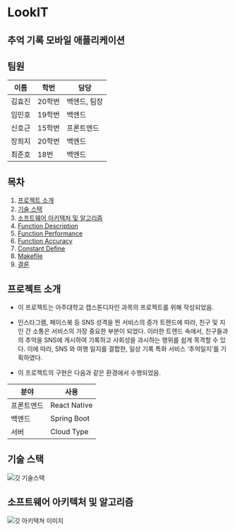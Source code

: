 # LookIT
## 추억 기록 모바일 애플리케이션
## 팀원
| 이름 | 학번 | 담당 |
| ------ | ------ | ------ |
|   김효진     |    20학번  |    백엔드, 팀장        |
|   임민호    |    19학번  |    백엔드       |
|   신호근     |    15학번  |    프론트엔드        |
|   장희지|    20학번  |    백엔드        |
|   최준호    |    18번  |    백엔드      |

## 목차

1. [프로젝트 소개](#프로젝트-소개)
2. [기술 스택](#기술-스택)
3. [소프트웨어 아키텍처 및 알고리즘](#소프트웨어-아키텍처-및-알고리즘)
4. [Function Description](#Function-Description)
5. [Function Performance](#Function-Performance)
6. [Function Accuracy](#Function-Accuracy)
7. [Constant Define](#Constant-Define)
8. [Makefile](#Makefile)
9. [결론](#결론)

## 프로젝트 소개

* 이 프로젝트는 아주대학교 캡스톤디자인 과목의 프로젝트를 위해 작성되었음.

* 인스타그램, 페이스북 등 SNS 성격을 띈 서비스의 증가 트렌드에 따라, 친구 및 지인 간 소통은 서비스의 가장 중요한 부분이 되었다. 이러한 트렌드 속에서, 친구들과의 추억을 SNS에 게시하여 기록하고 사회성을 과시하는 행위를 쉽게 목격할 수 있다. 이에 따라, SNS 와 여행 일지를 결합한, 일상 기록 특화 서비스 ‘추억일지’를 기획하였다.


* 이 프로젝트의 구현은 다음과 같은 환경에서 수행되었음.

| 분야  | 사용 |
| ------ | ----- |
|   프론트엔드  | React Native |  
|   백엔드    |    Spring Boot  |    
| 서버 |  Cloud Type |



## 기술 스택

![깃 기술스택](https://github.com/Look-IT/LookIT/assets/71146988/9f87ed7f-5d0b-4c46-b656-aea515a72a20)

## 소프트웨어 아키텍처 및 알고리즘

![깃 아키텍쳐 이미지](https://github.com/Look-IT/LookIT/assets/71146988/3c74e8c0-5c48-4a0f-aaef-804b3a694ee5)



